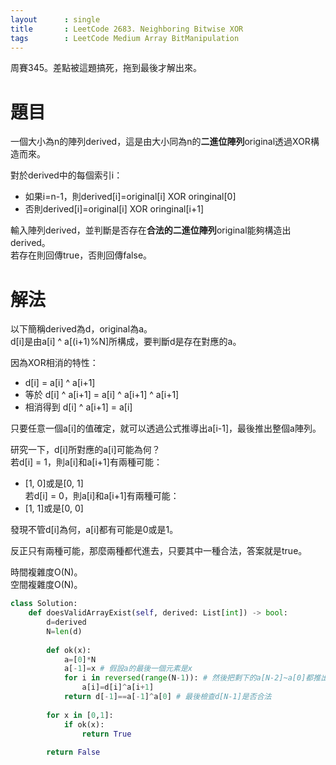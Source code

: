 ```yaml
--- 
layout      : single
title       : LeetCode 2683. Neighboring Bitwise XOR
tags        : LeetCode Medium Array BitManipulation
---
```

周賽345。差點被這題搞死，拖到最後才解出來。  

# 題目
一個大小為n的陣列derived，這是由大小同為n的**二進位陣列**original透過XOR構造而來。  

對於derived中的每個索引i：  
- 如果i=n-1，則derived[i]=original[i] XOR oringinal[0]  
- 否則derived[i]=original[i] XOR oringinal[i+1]  

輸入陣列derived，並判斷是否存在**合法的二進位陣列**original能夠構造出derived。  
若存在則回傳true，否則回傳false。  

# 解法
以下簡稱derived為d，original為a。  
d[i]是由a[i] ^ a[(i+1)%N]所構成，要判斷d是存在對應的a。  

因為XOR相消的特性：  
- d[i] = a[i] ^ a[i+1]  
- 等於 d[i] ^ a[i+1] = a[i] ^ a[i+1] ^ a[i+1]  
- 相消得到 d[i] ^ a[i+1] = a[i]  

只要任意一個a[i]的值確定，就可以透過公式推導出a[i-1]，最後推出整個a陣列。  

研究一下，d[i]所對應的a[i]可能為何？  
若d[i] = 1，則a[i]和a[i+1]有兩種可能：  
- [1, 0]或是[0, 1]  
若d[i] = 0，則a[i]和a[i+1]有兩種可能：  
- [1, 1]或是[0, 0]  

發現不管d[i]為何，a[i]都有可能是0或是1。  

反正只有兩種可能，那麼兩種都代進去，只要其中一種合法，答案就是true。  

時間複雜度O(N)。  
空間複雜度O(N)。  


```python
class Solution:
    def doesValidArrayExist(self, derived: List[int]) -> bool:
        d=derived
        N=len(d)
        
        def ok(x):
            a=[0]*N
            a[-1]=x # 假設a的最後一個元素是x
            for i in reversed(range(N-1)): # 然後把剩下的a[N-2]~a[0]都推出來
                a[i]=d[i]^a[i+1]
            return d[-1]==a[-1]^a[0] # 最後檢查d[N-1]是否合法
        
        for x in [0,1]:
            if ok(x):
                return True
            
        return False
```
